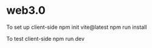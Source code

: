 # web3.0

To set up client-side
npm init vite@latest
npm run install 

To test client-side
npm run dev 